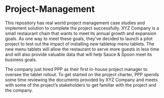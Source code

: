 # Project-Management
This repository has real world project management case studies and implement solution to complete the project successfully.
XYZ Company is a small restaurant chain that wants to meet its annual growth and expansion goals. As one way to meet these goals, they’ve decided to launch a pilot project to test out the impact of installing new tabletop menu tablets. The new menu tablets will allow the restaurant to serve more guests in less time and will also provide valuable data that will help Sauce & Spoon meet its business goals.

The company just hired PPP as their first in-house project manager to oversee the tablet rollout. To get started on the project charter, PPP spends some time reviewing the documents provided by XYZ Company and meets with some of the project’s stakeholders to get familiar with the project and the company.

